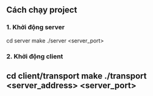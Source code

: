 ## Cách chạy project
### 1. Khởi động server
cd server
make
./server <server_port>
### 2. Khởi động client
cd client/transport
make
./transport <server_address> <server_port>
---
